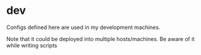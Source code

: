 # dev

Configs defined here are used in my development machines.

Note that it could be deployed into multiple hosts/machines.
Be aware of it while writing scripts
